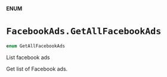 **ENUM**

# `FacebookAds.GetAllFacebookAds`

```swift
enum GetAllFacebookAds
```

List facebook ads

Get list of Facebook ads.
